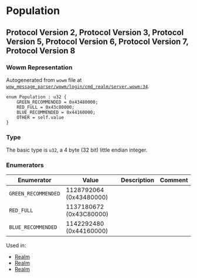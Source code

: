 # Population

## Protocol Version 2, Protocol Version 3, Protocol Version 5, Protocol Version 6, Protocol Version 7, Protocol Version 8

### Wowm Representation

Autogenerated from `wowm` file at [`wow_message_parser/wowm/login/cmd_realm/server.wowm:34`](https://github.com/gtker/wow_messages/tree/main/wow_message_parser/wowm/login/cmd_realm/server.wowm#L34).

```rust,ignore
enum Population : u32 {
    GREEN_RECOMMENDED = 0x43480000;
    RED_FULL = 0x43c80000;
    BLUE_RECOMMENDED = 0x44160000;
    OTHER = self.value
}
```
### Type
The basic type is `u32`, a 4 byte (32 bit) little endian integer.
### Enumerators
| Enumerator | Value  | Description | Comment |
| --------- | -------- | ----------- | ------- |
| `GREEN_RECOMMENDED` | 1128792064 (0x43480000) |  |  |
| `RED_FULL` | 1137180672 (0x43C80000) |  |  |
| `BLUE_RECOMMENDED` | 1142292480 (0x44160000) |  |  |

Used in:
* [Realm](realm.md)
* [Realm](realm.md)
* [Realm](realm.md)


